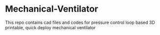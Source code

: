 # Mechanical-Ventilator
This repo contains cad files and codes for pressure control loop based 3D printable, quick deploy mechanical ventilator 
